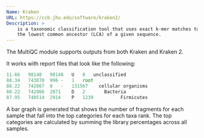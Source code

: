 ```yaml
---
Name: Kraken
URL: https://ccb.jhu.edu/software/kraken2/
Description: >
    is a taxonomic classification tool that uses exact k-mer matches to find
    the lowest common ancestor (LCA) of a given sequence.
---
```


The MultiQC module supports outputs from both Kraken and Kraken 2.

It works with report files that look like the following:

```ts
11.66	98148	98148	U	0	unclassified
88.34	743870	996	-	1	root
88.22	742867	0	-	131567	  cellular organisms
88.22	742866	2071	D	2	    Bacteria
87.95	740514	2914	P	1239	      Firmicutes
```

A bar graph is generated that shows the number of fragments for each sample that
fall into the top categories for each taxa rank. The top categories are calculated
by summing the library percentages across all samples.
